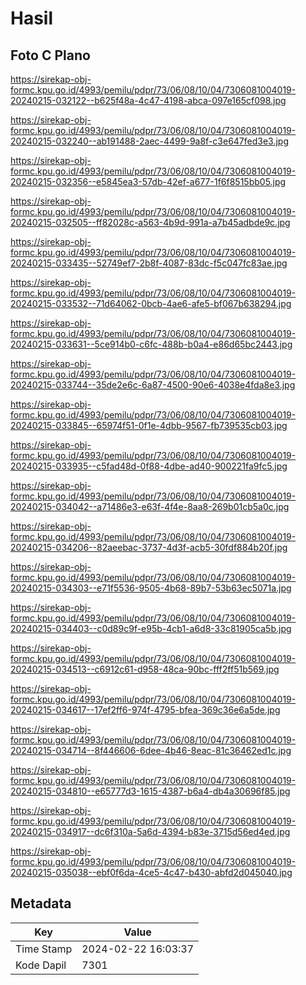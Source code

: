 # Hasil

## Foto C Plano

https://sirekap-obj-formc.kpu.go.id/4993/pemilu/pdpr/73/06/08/10/04/7306081004019-20240215-032122--b625f48a-4c47-4198-abca-097e165cf098.jpg

https://sirekap-obj-formc.kpu.go.id/4993/pemilu/pdpr/73/06/08/10/04/7306081004019-20240215-032240--ab191488-2aec-4499-9a8f-c3e647fed3e3.jpg

https://sirekap-obj-formc.kpu.go.id/4993/pemilu/pdpr/73/06/08/10/04/7306081004019-20240215-032356--e5845ea3-57db-42ef-a677-1f6f8515bb05.jpg

https://sirekap-obj-formc.kpu.go.id/4993/pemilu/pdpr/73/06/08/10/04/7306081004019-20240215-032505--ff82028c-a563-4b9d-991a-a7b45adbde9c.jpg

https://sirekap-obj-formc.kpu.go.id/4993/pemilu/pdpr/73/06/08/10/04/7306081004019-20240215-033435--52749ef7-2b8f-4087-83dc-f5c047fc83ae.jpg

https://sirekap-obj-formc.kpu.go.id/4993/pemilu/pdpr/73/06/08/10/04/7306081004019-20240215-033532--71d64062-0bcb-4ae6-afe5-bf067b638294.jpg

https://sirekap-obj-formc.kpu.go.id/4993/pemilu/pdpr/73/06/08/10/04/7306081004019-20240215-033631--5ce914b0-c6fc-488b-b0a4-e86d65bc2443.jpg

https://sirekap-obj-formc.kpu.go.id/4993/pemilu/pdpr/73/06/08/10/04/7306081004019-20240215-033744--35de2e6c-6a87-4500-90e6-4038e4fda8e3.jpg

https://sirekap-obj-formc.kpu.go.id/4993/pemilu/pdpr/73/06/08/10/04/7306081004019-20240215-033845--65974f51-0f1e-4dbb-9567-fb739535cb03.jpg

https://sirekap-obj-formc.kpu.go.id/4993/pemilu/pdpr/73/06/08/10/04/7306081004019-20240215-033935--c5fad48d-0f88-4dbe-ad40-900221fa9fc5.jpg

https://sirekap-obj-formc.kpu.go.id/4993/pemilu/pdpr/73/06/08/10/04/7306081004019-20240215-034042--a71486e3-e63f-4f4e-8aa8-269b01cb5a0c.jpg

https://sirekap-obj-formc.kpu.go.id/4993/pemilu/pdpr/73/06/08/10/04/7306081004019-20240215-034206--82aeebac-3737-4d3f-acb5-30fdf884b20f.jpg

https://sirekap-obj-formc.kpu.go.id/4993/pemilu/pdpr/73/06/08/10/04/7306081004019-20240215-034303--e71f5536-9505-4b68-89b7-53b63ec5071a.jpg

https://sirekap-obj-formc.kpu.go.id/4993/pemilu/pdpr/73/06/08/10/04/7306081004019-20240215-034403--c0d89c9f-e95b-4cb1-a6d8-33c81905ca5b.jpg

https://sirekap-obj-formc.kpu.go.id/4993/pemilu/pdpr/73/06/08/10/04/7306081004019-20240215-034513--c6912c61-d958-48ca-90bc-fff2ff51b569.jpg

https://sirekap-obj-formc.kpu.go.id/4993/pemilu/pdpr/73/06/08/10/04/7306081004019-20240215-034617--17ef2ff6-974f-4795-bfea-369c36e6a5de.jpg

https://sirekap-obj-formc.kpu.go.id/4993/pemilu/pdpr/73/06/08/10/04/7306081004019-20240215-034714--8f446606-6dee-4b46-8eac-81c36462ed1c.jpg

https://sirekap-obj-formc.kpu.go.id/4993/pemilu/pdpr/73/06/08/10/04/7306081004019-20240215-034810--e65777d3-1615-4387-b6a4-db4a30696f85.jpg

https://sirekap-obj-formc.kpu.go.id/4993/pemilu/pdpr/73/06/08/10/04/7306081004019-20240215-034917--dc6f310a-5a6d-4394-b83e-3715d56ed4ed.jpg

https://sirekap-obj-formc.kpu.go.id/4993/pemilu/pdpr/73/06/08/10/04/7306081004019-20240215-035038--ebf0f6da-4ce5-4c47-b430-abfd2d045040.jpg


## Metadata

| Key        | Value               |
| ---------- | ------------------- |
| Time Stamp | 2024-02-22 16:03:37 |
| Kode Dapil | 7301                |



